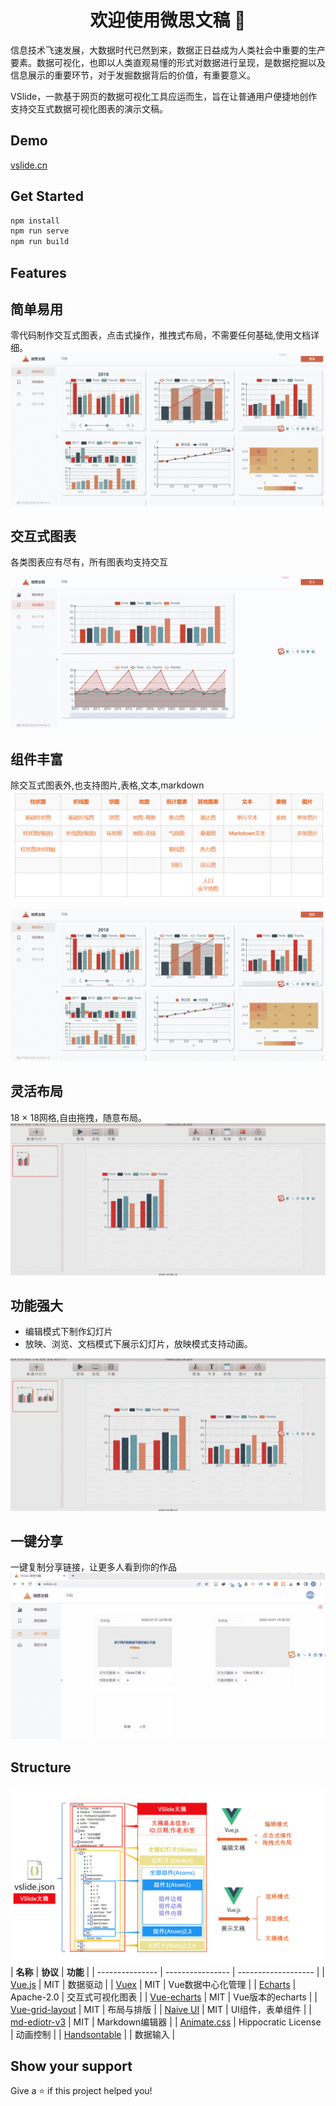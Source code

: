 <h1 align="center">欢迎使用微思文稿 👋</h1>

信息技术飞速发展，大数据时代已然到来，数据正日益成为人类社会中重要的生产要素。数据可视化，也即以人类直观易懂的形式对数据进行呈现，是数据挖掘以及信息展示的重要环节，对于发掘数据背后的价值，有重要意义。

VSlide，一款基于网页的数据可视化工具应运而生，旨在让普通用户便捷地创作支持交互式数据可视化图表的演示文稿。

## Demo

[vslide.cn](https:/vslide.cn)

## Get Started

```sh
npm install
npm run serve
npm run build
```
## Features
## 简单易用
零代码制作交互式图表，点击式操作，推拽式布局，不需要任何基础,使用文档详细。
![简单易用](./image/vslide-feature-easy.gif)

## 交互式图表
各类图表应有尽有，所有图表均支持交互


![交互式图表](./image/vslide-feature-interactive.gif)

## 组件丰富
除交互式图表外,也支持图片,表格,文本,markdown
![交互式图表](./image/atoms.png)

![组件丰富](./image/vslide-feature-atom.gif)

## 灵活布局
18 × 18网格,自由拖拽，随意布局。
![动画](./image/vslide-feature-drag.gif)

## 功能强大
- 编辑模式下制作幻灯片
- 放映、浏览、文档模式下展示幻灯片，放映模式支持动画。

![动画](./image/vslide-feature-animate.gif)

## 一键分享
一键复制分享链接，让更多人看到你的作品
![分享文稿](./image/vslide-file-share.gif)
## Structure
![](./image/vslide-tec.png)
| **名称**        | **协议**         | **功能**            |
| --------------- | ---------------- | ------------------- |
| [Vue.js](https://vuejs.org/)          | MIT              | 数据驱动            |
| [Vuex](https://vuex.vuejs.org/)           | MIT              | Vue数据中心化管理   |
| [Echarts](https://echarts.apache.org/)         | Apache-2.0       | 交互式可视化图表    |
| [Vue-echarts](https://github.com/ecomfe/vue-echarts)     | MIT              | Vue版本的echarts    |
| [Vue-grid-layout](https://jbaysolutions.github.io/vue-grid-layout/) | MIT              | 布局与排版          |
| [Naive UI](https://www.naiveui.com/)       | MIT              | UI组件，表单组件    |
| [md-ediotr-v3](https://imzbf.github.io/)        | MIT              | Markdown编辑器          |
| [Animate.css](https://animate.style/)     |  Hippocratic License   | 动画控制            |
| [Handsontable](https://handsontable.com/)        |               | 数据输入          |
## Show your support

Give a ⭐️ if this project helped you!
